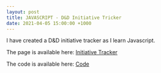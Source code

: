 ```yaml
---
layout: post
title: JAVASCRIPT - D&D Initiative Tricker
date: 2021-04-05 15:00:00 +1000
---
```


I have created a D&D initiative tracker as I learn Javascript.

The page is available here:
[Initiative Tracker](https://bradleytjandra.github.io/pages/initiative-tracker/html/initiative-tracker.html)


The code is available here:
[Code](https://github.com/BradleyTjandra/initiative-tracker)
